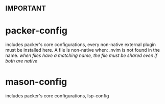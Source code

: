 







## IMPORTANT 
# packer-config
includes packer's core configurations, every non-native external plugin must be installed here.
A file is non-native when: .nvim is not found in the name.
*when files have a matching name, the file must be shared even if both are native*

# mason-config
includes packer's core configurations, lsp-config
